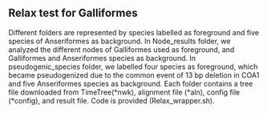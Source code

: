 ## Relax test for Galliformes

Different folders are represented by species labelled as foreground and five species of Anseriformes as background. In Node_results folder, we analyzed the different nodes of Galliformes used as foreground, and Galliformes and Anseriformes species as background. In pseudogenic_species folder, we labelled four species as foreground, which became pseudogenized due to the common event of 13 bp deletion in COA1 and five Anseriformes species as background. Each folder contains a tree file downloaded from TimeTree(*nwk), alignment file (*aln), config file (*config), and result file. Code is provided (Relax_wrapper.sh).
